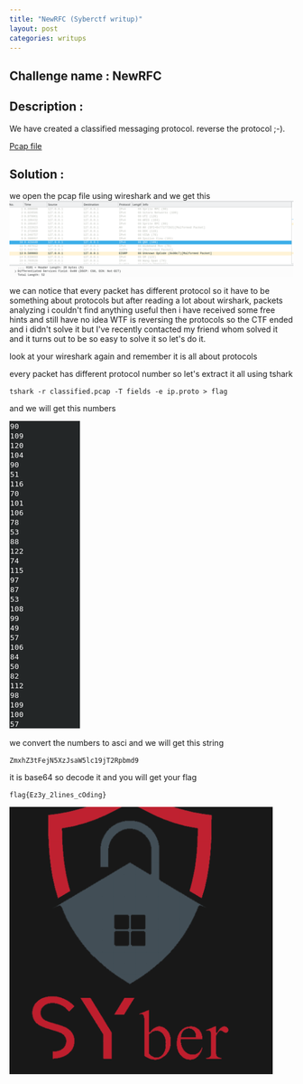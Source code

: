 ```yaml
---
title: "NewRFC (Syberctf writup)"
layout: post
categories: writups
---
```

## Challenge name : NewRFC
## Description :  

We have created a classified messaging protocol. reverse the protocol ;-).

[Pcap file][pcap-file]




## Solution :
we open the pcap file using wireshark and we get this
![](https://github.com/3lioo/CTF-Writeups/raw/master/NewRFC/2020-10-19_124543.png?raw=true)

we can notice that every packet has different protocol so it have to be something about protocols but after reading a lot about wirshark, packets analyzing i couldn't find anything useful then i have received some free hints and still have no idea WTF is reversing the protocols 
so the CTF ended and i didn't solve it but
I've recently contacted my friend whom solved it and it turns out to be so easy to solve it 
so let's do it.

look at your wireshark again and remember it is all about protocols 

every packet has different protocol number so let's extract it all using tshark

    tshark -r classified.pcap -T fields -e ip.proto > flag
  and we will get this numbers 

![](https://github.com/3lioo/CTF-Writeups/blob/master/NewRFC/22.png?raw=true)

we convert the numbers to asci and we will get this string 
  

    ZmxhZ3tFejN5XzJsaW5lc19jT2Rpbmd9
    
  it is base64 so decode it and you will get your flag 

    flag{Ez3y_2lines_cOding}
 
![](https://github.com/3lioo/CTF-Writeups/blob/master/NewRFC/Screenshot_2020-10-19%20SYber%20CTF.png?raw=true)


[pcap-file]: https://github.com/3lioo/CTF-Writeups/blob/master/NewRFC/classified.pcap
